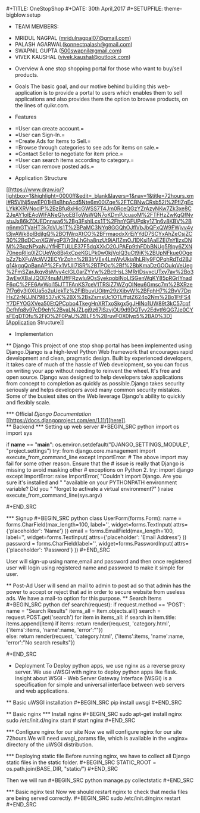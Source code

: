 #+TITLE:  OneStopShop
#+DATE: 30th April,2017
#+SETUPFILE: theme-bigblow.setup
* TEAM MEMBERS: 
- MRIDUL NAGPAL (mridulnagpal07@gmail.com)
- PALASH AGARWAL(konnectpalash@gmail.com)
- SWAPNIL GUPTA (500swapnil@gmail.com)
- VIVEK KAUSHAL (vivek.kaushal@outlook.com)

* Overview
A one stop shopping portal for those who want to buy/sell products.

* Goals
The basic goal, and our motive behind building this web-application is to provide a portal to users
which enables them to sell applications and also provides them the option to browse products, on the 
lines of quikr.com.

* Features
- =User can create account.=
- =User can Sign-In.=
- =Create Ads for Items to Sell.=
- =Browse through categories to see ads for items on sale.=
- =Contact Seller to negotiate for item price.=
- =User can search items according to category.=
- =User can remove posted ads.=

* Application Structure

[[https://www.draw.io/?lightbox=1&highlight=0000ff&edit=_blank&layers=1&nav=1&title=72hours.xml#R5VlNj5swEP01HBsBhpAcd5Nte6m00lZqe%2FTCBNwCRsb52l%2FfIZgEcLYkKXRVNocIP%2BzBfu8xHicGWSS7T4Jm0RceQGzYZrAzyNKw7Zk3xe8C2JeAY1olEAoWlFANeGIvoEBToWsWQN7oKDmPJcuaoM%2FTFHzZwKgQfNvstuJx86kZDUEDnnwa6%2Bg3FshILcs1T%2FhnYGFUPdky1Z1n6v8KBV%2Bn6nmGTVaHT3k7oVUs1T%2BPaMC3NYg8GGQhOJflVbJbQFxQW9FWjvv4yt3jvAWk8pIBdjlgQ%2BO1WrpXtCO%2BFrmaodxXrEjYYdD7SCYxAhZeCsjZC30%2BdDCxnXGWygP37r3hLhGha8nzUt9iAI1ZmOJ1DKsi1AaEZEj7nYIlzxDNM%2BqzNPxaNJYfHETULLE37F5dqXXkD20JPAEp9thFDbBNUg5Rlpy6ZXN70neqRIlq0lZCUeWo8Bj4xCpeKGLPk0w0kjVqIQ3uCt9iK%2BUpNFkue0OgebZz7bXFuWcWV2ECYirZphn%2B3IrVEx4LmWvUkia1hLRIy9FOPqhRdTd2BJq14kgqQpBanAP%2Fx1VfJIl7lSR%2BTPOc%2Bf%2BbKmaDzGOOulqVeUeg%2FmSZarJkgv8sMvy4clGL0arZYYw%2BctHsL3MRrlDsvxcUTxy7av%2Bo33wEwXBaIJQOl74nuMUffFRzwlu9OsSyekpoblNoLISGenWqKY85pRGrlYnadF6qC%2FE6AvWoi15iJTTFAnKS7ceV1TRSiZ7WZgOlNeu6Gmsc7m%2BXRze7f7g6y3I0XUa5o2uUekTz%2FlBbuvUOitm29zXibvW%2BFqhH7%2BvV7DqHsZ2rNUJN798537vK%2BX%2BsZsmsUc1OTLffgtZ624p2Nm%2Bo1FtFS4Y7DFYOGXVea50EtQPCpbo4TkegHnXRTxoSkgx5gJHlNo1UW89t3kC57cpfDcfhfq8v97cD9eh%2BvaLNJZLgj9z67lSzvjOU9d9DQTvv2Edvtf6QG7Je0CYsFEgDT0fu%2FjO%2F0PaU%2BLF5%2BruvFOX0lyp5%2BA0%3D][Application Structure]]

* Implementation

** Django
This project of one stop shop portal has been implemented using Django.Django is a high-level Python Web framework that encourages rapid development and clean, pragmatic design. Built by experienced developers, it takes care of much of the hassle of Web development, so you can focus on writing your app without needing to reinvent the wheel. It's free and open source. Django was designed to help developers take applications from concept to completion as quickly as possible.Django takes security seriously and helps developers avoid many common security mistakes. Some of the busiest sites on the Web leverage Django's ability to quickly and flexibly scale.

*** Official *Django Documentation* [[https://docs.djangoproject.com/en/1.11/][here]].   
** Backend
*** Setting up web server
#+BEGIN_SRC python
  import os
  import sys

  if __name__ == "__main__":
      os.environ.setdefault("DJANGO_SETTINGS_MODULE", "project.settings")
      try:
          from django.core.management import execute_from_command_line
      except ImportError:
          # The above import may fail for some other reason. Ensure that the
          # issue is really that Django is missing to avoid masking other
          # exceptions on Python 2.
          try:
              import django
          except ImportError:
              raise ImportError(
                  "Couldn't import Django. Are you sure it's installed and "
                  "available on your PYTHONPATH environment variable? Did you "
                  "forget to activate a virtual environment?"
              )
          raise
      execute_from_command_line(sys.argv)

#+END_SRC

*** Signup
#+BEGIN_SRC python
  class UserForm(forms.Form):
      name = forms.CharField(max_length=100, label='',
                  widget=forms.TextInput(
              attrs={'placeholder': 'Name'}
                  ))
      email = forms.EmailField(max_length=100, label='', 
                  widget=forms.TextInput(
              attrs={'placeholder': 'Email Address'}
                  ))
      password = forms.CharField(label='', widget=forms.PasswordInput(
                  attrs={'placeholder': 'Password'}
                  ))
#+END_SRC

User will sign-up using name,email and password and then once registered user will login using registered name and password to make it simple for user.

** Post-Ad
User will send an mail to admin to post ad so that admin has the power to accept or reject that ad in order to secure website from useless ads.
We have a mail-to option for this purpose.
** Search Items
#+BEGIN_SRC python
  def search(request):
      if request.method == 'POST':
          name = "Search Results"
          items_all = Item.objects.all()
          search = request.POST.get('search')
          for item in items_all:
              if search in item.title:
                  items.append(item)
          if items:
              return render(request, 'category.html', {'items':items, 'name':name, 'error':""})    
          else:
              return render(request, 'category.html', {'items':items, 'name':name, 'error':"No search results"})

#+END_SRC
* Deployment
To Deploy python apps, we use nginx as a reverse proxy server. We use uWSGI with nginx to deploy python apps like flask. Insight about WSGI - Web Server Gateway Interface (WSGI) is a specification for simple and universal interface between web servers and web applications. 

** Basic uWSGI installation
#+BEGIN_SRC 
pip install uwsgi
#+END_SRC

** Basic nginx
*** Install nginx
#+BEGIN_SRC 
sudo apt-get install nginx
sudo /etc/init.d/nginx start    # start nginx
#+END_SRC

*** Configure nginx for our site
Now we will configure nginx for our site 72hours.We will need uwsgi_params file, which is available in the =nginx= directory of the uWSGI distribution.

*** Deploying static file
Before running nginx, we have to collect all Django static files in the static folder. 
#+BEGIN_SRC 
STATIC_ROOT = os.path.join(BASE_DIR, "static/")
#+END_SRC

Then we will run 
#+BEGIN_SRC 
python manage.py collectstatic
#+END_SRC

*** Basic nginx test
Now we should restart nginx to check that media files are being served correctly.
#+BEGIN_SRC 
sudo /etc/init.d/nginx restart
#+END_SRC
